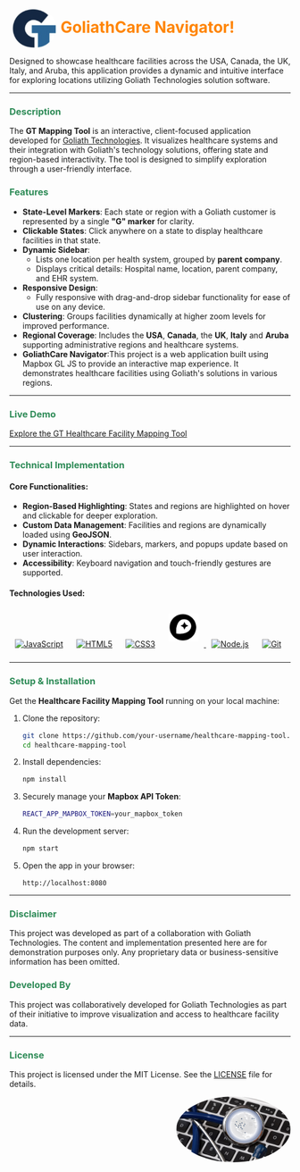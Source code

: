 <div>
    <h1 style="color:#ff8502; display: inline;">
<img src="img/gtLogo.png" alt="Goliath Logo" width="80" style="margin-left: 5px; border-radius: 50%; vertical-align: middle;">
    GoliathCare Navigator!
 <!-- Goliath Technologies Mapping Tool -->
<!-- <img src="img/gtLogo.png" alt="Goliath Logo" width="80" style="margin-left: 5px; border-radius: 50%; vertical-align: middle;"> -->
<!-- <img src="img/goliath-logo-black.png" alt="Goliath Logo" width="180" style="margin-left: 5px; border-radius: 50%; vertical-align: middle;"> -->
    </h1>
</div>

<!-- **Experience seamless mapping with the GoliathCare Navigator!**  -->
Designed to showcase healthcare facilities across the USA, Canada, the UK, Italy, and Aruba, this application provides a dynamic and intuitive interface for exploring locations utilizing Goliath Technologies solution software.

---

### <span style="color:#2E8B57;">Description</span>
The **GT Mapping Tool** is an interactive, client-focused application developed for [Goliath Technologies](https://goliathtechnologies.com/). It visualizes healthcare systems and their integration with Goliath's technology solutions, offering state and region-based interactivity. The tool is designed to simplify exploration through a user-friendly interface.


<!-- <img width="504" alt="image" src="https://github.com/your-repo-path/demo-image-1.png"> -->

### <span style="color:#2E8B57;">Features</span>

- **State-Level Markers**: Each state or region with a Goliath customer is represented by a single **"G" marker** for clarity.
- **Clickable States**: Click anywhere on a state to display healthcare facilities in that state.
- **Dynamic Sidebar**:
  - Lists one location per health system, grouped by **parent company**.
  - Displays critical details: Hospital name, location, parent company, and EHR system.
- **Responsive Design**:
  - Fully responsive with drag-and-drop sidebar functionality for ease of use on any device.
- **Clustering**: Groups facilities dynamically at higher zoom levels for improved performance.
- **Regional Coverage**: Includes the **USA**, **Canada**, the **UK**, **Italy** and **Aruba** supporting administrative regions and healthcare systems.
- **GoliathCare Navigator**:This project is a web application built using Mapbox GL JS to provide an interactive map experience. It demonstrates healthcare facilities using Goliath's solutions in various regions.

---

### <span style="color:#2E8B57;">Live Demo</span>

[Explore the GT Healthcare Facility Mapping Tool](https://gt-map.vercel.app/)

---

### <span style="color:#2E8B57;">Technical Implementation</span>

<!-- <img width="504" alt="image" src="https://github.com/your-repo-path/demo-image-2.png"> -->

#### Core Functionalities:
- **Region-Based Highlighting**: States and regions are highlighted on hover and clickable for deeper exploration.
- **Custom Data Management**: Facilities and regions are dynamically loaded using **GeoJSON**.
- **Dynamic Interactions**: Sidebars, markers, and popups update based on user interaction.
- **Accessibility**: Keyboard navigation and touch-friendly gestures are supported.


#### Technologies Used:
<div>  
  <a href="https://www.javascript.com/" target="_blank"><img style="margin: 10px" src="https://profilinator.rishav.dev/skills-assets/javascript-original.svg" alt="JavaScript" height="50" /></a>  
  <a href="https://en.wikipedia.org/wiki/HTML5" target="_blank"><img style="margin: 10px" src="https://profilinator.rishav.dev/skills-assets/html5-original-wordmark.svg" alt="HTML5" height="50" /></a>  
  <a href="https://www.w3schools.com/css/" target="_blank"><img style="margin: 10px" src="https://profilinator.rishav.dev/skills-assets/css3-original-wordmark.svg" alt="CSS3" height="50" /></a>  
  <a href="https://docs.mapbox.com/mapbox-gl-js/" target="_blank">
    <img style="margin: 10px" src="https://github.com/Sulton88Mehron90/gt-map/blob/main/img/mapboxLogo.png?raw=true" alt="Mapbox" height="50" />
  </a>  
  <a href="https://nodejs.org/" target="_blank"><img style="margin: 10px" src="https://profilinator.rishav.dev/skills-assets/nodejs-original-wordmark.svg" alt="Node.js" height="50" /></a>  
  <a href="https://github.com/" target="_blank"><img style="margin: 10px" src="https://profilinator.rishav.dev/skills-assets/git-scm-icon.svg" alt="Git" height="50" /></a>  
</div>

---

### <span style="color:#2E8B57;">Setup & Installation</span>

Get the **Healthcare Facility Mapping Tool** running on your local machine:

1. Clone the repository:
   ```bash
   git clone https://github.com/your-username/healthcare-mapping-tool.git
   cd healthcare-mapping-tool
   ```

2. Install dependencies:
   ```bash
   npm install
   ```

3. Securely manage your **Mapbox API Token**:
   <!-- - Use environment variables or a secure configuration file to avoid exposing your token.
   - Add your token to an `.env` file or a secure storage system: -->
     ```bash
     REACT_APP_MAPBOX_TOKEN=your_mapbox_token
     ```

4. Run the development server:
   ```bash
   npm start
   ```

5. Open the app in your browser:
   ```
   http://localhost:8080
   ```

---

<!-- ### <span style="color:#2E8B57;">Feedback</span>

If you encounter any issues or have suggestions, please open an issue on the [GitHub issues page](https://github.com/your-repo-path/issues).

--- -->

<!-- ### <span style="color:#2E8B57;">Developed By</span> -->
<!-- 
<table>
    <tr>
        <td> Parvin A. Sattorova - Front-End Developer
            <a href="https://www.linkedin.com/in/parvin-sattorova-edwards-357526b3/">LinkedIn</a> || 
            <a href="https://github.com/Sulton88Mehron90">GitHub</a> 
        </td>
    </tr>
    <tr>
        <td><img src="https://avatars.githubusercontent.com/u/119267809?v=4" alt="GitHub Avatar" width="150"></td>
    </tr>
</table> -->

### <span style="color:#2E8B57;">Disclaimer</span>
This project was developed as part of a collaboration with Goliath Technologies. The content and implementation presented here are for demonstration purposes only. Any proprietary data or business-sensitive information has been omitted.

### <span style="color:#2E8B57;">Developed By</span>
This project was collaboratively developed for Goliath Technologies as part of their initiative to improve visualization and access to healthcare facility data.

---

### <span style="color:#2E8B57;">License</span>

This project is licensed under the MIT License. See the [LICENSE](LICENSE) file for details.

<div align="right">
  <h1 style="color:red; display: inline;">
<!--     Thank you -->
    <img src="img/fthm.jpeg" alt="Profile Picture" width="205" style="margin-left: 5px; border-radius: 50%; vertical-align: middle;">
     <!-- <img src="img/carterraGlobe.jpeg" alt="Profile Picture" width="205" style="margin-left: 5px; border-radius: 50%; vertical-align: middle;">  -->
  </h1>
</div>

